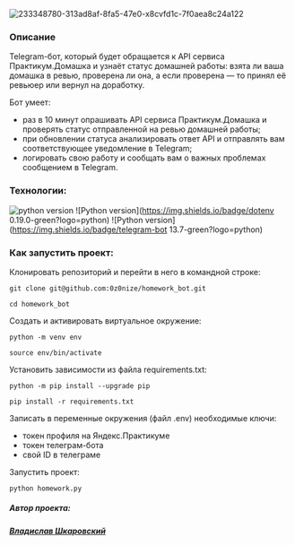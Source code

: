 ![233348780-313ad8af-8fa5-47e0-x8cvfd1c-7f0aea8c24a122](https://user-images.githubusercontent.com/112638163/234632117-c09cbbb2-0453-4f23-b49a-480af6e9d3b5.png)

### Описание

Telegram-бот, который будет обращается к API сервиса Практикум.Домашка и узнаёт статус домашней работы: взята ли ваша домашка в ревью, проверена ли она, а если проверена — то принял её ревьюер или вернул на доработку.

Бот умеет:
* раз в 10 минут опрашивать API сервиса Практикум.Домашка и проверять статус отправленной на ревью домашней работы;
* при обновлении статуса анализировать ответ API и отправлять вам соответствующее уведомление в Telegram;
* логировать свою работу и сообщать вам о важных проблемах сообщением в Telegram.

### Технологии:
![python version](https://img.shields.io/badge/Python-3.9.10-green?logo=python)
![Python version](https://img.shields.io/badge/dotenv 0.19.0-green?logo=python)
![Python version](https://img.shields.io/badge/telegram-bot 13.7-green?logo=python)

### Как запустить проект:

Клонировать репозиторий и перейти в него в командной строке:

```
git clone git@github.com:0z0nize/homework_bot.git
```

```
cd homework_bot
```

Cоздать и активировать виртуальное окружение:

```
python -m venv env
```

```
source env/bin/activate
```

Установить зависимости из файла requirements.txt:

```
python -m pip install --upgrade pip
```

```
pip install -r requirements.txt
```

Записать в переменные окружения (файл .env) необходимые ключи:

- токен профиля на Яндекс.Практикуме
- токен телеграм-бота
- свой ID в телеграме


Запустить проект:

```
python homework.py
```

##### Автор проекта:
##### [_Владислав Шкаровский_](https://github.com/0z0nize)
